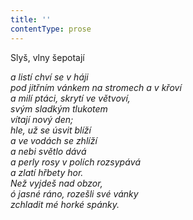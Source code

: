 ```yaml
---
title: ''
contentType: prose
---
```


<section>

Slyš, vlny šepotají

_a listí chví se v háji  
pod jitřním vánkem na stromech a v křoví  
a milí ptáci, skrytí ve větvoví,  
svým sladkým tlukotem  
vítají nový den;  
hle, už se úsvit blíží  
a ve vodách se zhlíží  
a nebi světlo dává  
a perly rosy v polích rozsypává  
a zlatí hřbety hor.  
Než vyjdeš nad obzor,  
ó jasné ráno, rozešli své vánky  
zchladit mé horké spánky._

</section>
